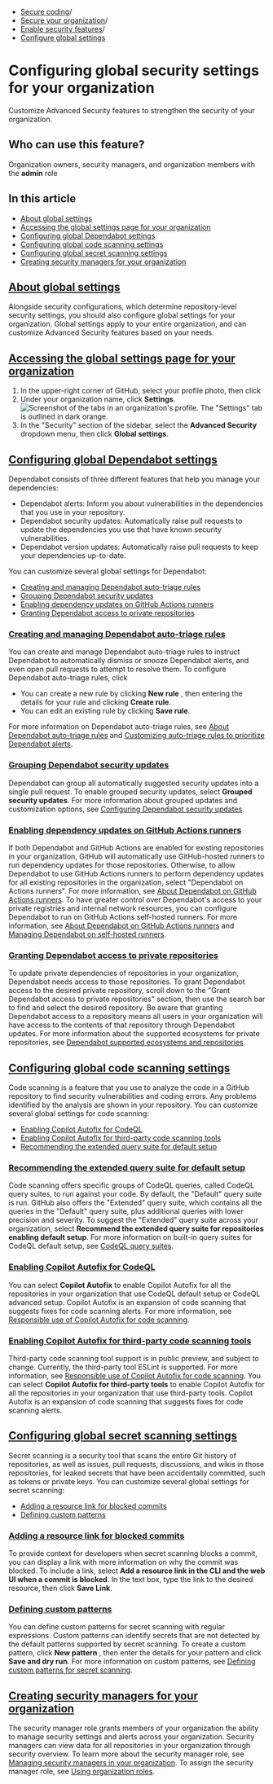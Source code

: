   * [Secure coding](https://docs.github.com/en/code-security "Secure coding")/
  * [Secure your organization](https://docs.github.com/en/code-security/securing-your-organization "Secure your organization")/
  * [Enable security features](https://docs.github.com/en/code-security/securing-your-organization/enabling-security-features-in-your-organization "Enable security features")/
  * [Configure global settings](https://docs.github.com/en/code-security/securing-your-organization/enabling-security-features-in-your-organization/configuring-global-security-settings-for-your-organization "Configure global settings")


# Configuring global security settings for your organization
Customize Advanced Security features to strengthen the security of your organization.
## Who can use this feature?
Organization owners, security managers, and organization members with the **admin** role
## In this article
  * [About global settings](https://docs.github.com/en/code-security/securing-your-organization/enabling-security-features-in-your-organization/configuring-global-security-settings-for-your-organization#about-global-settings)
  * [Accessing the global settings page for your organization](https://docs.github.com/en/code-security/securing-your-organization/enabling-security-features-in-your-organization/configuring-global-security-settings-for-your-organization#accessing-the-global-settings-page-for-your-organization)
  * [Configuring global Dependabot settings](https://docs.github.com/en/code-security/securing-your-organization/enabling-security-features-in-your-organization/configuring-global-security-settings-for-your-organization#configuring-global-dependabot-settings)
  * [Configuring global code scanning settings](https://docs.github.com/en/code-security/securing-your-organization/enabling-security-features-in-your-organization/configuring-global-security-settings-for-your-organization#configuring-global-code-scanning-settings)
  * [Configuring global secret scanning settings](https://docs.github.com/en/code-security/securing-your-organization/enabling-security-features-in-your-organization/configuring-global-security-settings-for-your-organization#configuring-global-secret-scanning-settings)
  * [Creating security managers for your organization](https://docs.github.com/en/code-security/securing-your-organization/enabling-security-features-in-your-organization/configuring-global-security-settings-for-your-organization#creating-security-managers-for-your-organization)


## [About global settings](https://docs.github.com/en/code-security/securing-your-organization/enabling-security-features-in-your-organization/configuring-global-security-settings-for-your-organization#about-global-settings)
Alongside security configurations, which determine repository-level security settings, you should also configure global settings for your organization. Global settings apply to your entire organization, and can customize Advanced Security features based on your needs.
## [Accessing the global settings page for your organization](https://docs.github.com/en/code-security/securing-your-organization/enabling-security-features-in-your-organization/configuring-global-security-settings-for-your-organization#accessing-the-global-settings-page-for-your-organization)
  1. In the upper-right corner of GitHub, select your profile photo, then click 
  2. Under your organization name, click **Settings**.
![Screenshot of the tabs in an organization's profile. The "Settings" tab is outlined in dark orange.](https://docs.github.com/assets/cb-49309/images/help/discussions/org-settings-global-nav-update.png)
  3. In the "Security" section of the sidebar, select the **Advanced Security** dropdown menu, then click **Global settings**.


## [Configuring global Dependabot settings](https://docs.github.com/en/code-security/securing-your-organization/enabling-security-features-in-your-organization/configuring-global-security-settings-for-your-organization#configuring-global-dependabot-settings)
Dependabot consists of three different features that help you manage your dependencies:
  * Dependabot alerts: Inform you about vulnerabilities in the dependencies that you use in your repository.
  * Dependabot security updates: Automatically raise pull requests to update the dependencies you use that have known security vulnerabilities.
  * Dependabot version updates: Automatically raise pull requests to keep your dependencies up-to-date.


You can customize several global settings for Dependabot:
  * [Creating and managing Dependabot auto-triage rules](https://docs.github.com/en/code-security/securing-your-organization/enabling-security-features-in-your-organization/configuring-global-security-settings-for-your-organization#creating-and-managing-dependabot-auto-triage-rules)
  * [Grouping Dependabot security updates](https://docs.github.com/en/code-security/securing-your-organization/enabling-security-features-in-your-organization/configuring-global-security-settings-for-your-organization#grouping-dependabot-security-updates)
  * [Enabling dependency updates on GitHub Actions runners](https://docs.github.com/en/code-security/securing-your-organization/enabling-security-features-in-your-organization/configuring-global-security-settings-for-your-organization#enabling-dependency-updates-on-github-actions-runners)
  * [Granting Dependabot access to private repositories](https://docs.github.com/en/code-security/securing-your-organization/enabling-security-features-in-your-organization/configuring-global-security-settings-for-your-organization#granting-dependabot-access-to-private-repositories)


### [Creating and managing Dependabot auto-triage rules](https://docs.github.com/en/code-security/securing-your-organization/enabling-security-features-in-your-organization/configuring-global-security-settings-for-your-organization#creating-and-managing-dependabot-auto-triage-rules)
You can create and manage Dependabot auto-triage rules to instruct Dependabot to automatically dismiss or snooze Dependabot alerts, and even open pull requests to attempt to resolve them. To configure Dependabot auto-triage rules, click 
  * You can create a new rule by clicking **New rule** , then entering the details for your rule and clicking **Create rule**.
  * You can edit an existing rule by clicking **Save rule**.


For more information on Dependabot auto-triage rules, see [About Dependabot auto-triage rules](https://docs.github.com/en/code-security/dependabot/dependabot-auto-triage-rules/about-dependabot-auto-triage-rules) and [Customizing auto-triage rules to prioritize Dependabot alerts](https://docs.github.com/en/code-security/dependabot/dependabot-auto-triage-rules/customizing-auto-triage-rules-to-prioritize-dependabot-alerts#adding-custom-auto-triage-rules-to-your-organization).
### [Grouping Dependabot security updates](https://docs.github.com/en/code-security/securing-your-organization/enabling-security-features-in-your-organization/configuring-global-security-settings-for-your-organization#grouping-dependabot-security-updates)
Dependabot can group all automatically suggested security updates into a single pull request. To enable grouped security updates, select **Grouped security updates**. For more information about grouped updates and customization options, see [Configuring Dependabot security updates](https://docs.github.com/en/code-security/dependabot/dependabot-security-updates/configuring-dependabot-security-updates#grouping-dependabot-security-updates-into-a-single-pull-request).
### [Enabling dependency updates on GitHub Actions runners](https://docs.github.com/en/code-security/securing-your-organization/enabling-security-features-in-your-organization/configuring-global-security-settings-for-your-organization#enabling-dependency-updates-on-github-actions-runners)
If both Dependabot and GitHub Actions are enabled for existing repositories in your organization, GitHub will automatically use GitHub-hosted runners to run dependency updates for those repositories.
Otherwise, to allow Dependabot to use GitHub Actions runners to perform dependency updates for all existing repositories in the organization, select "Dependabot on Actions runners".
For more information, see [About Dependabot on GitHub Actions runners](https://docs.github.com/en/code-security/dependabot/working-with-dependabot/about-dependabot-on-github-actions-runners).
To have greater control over Dependabot's access to your private registries and internal network resources, you can configure Dependabot to run on GitHub Actions self-hosted runners. For more information, see [About Dependabot on GitHub Actions runners](https://docs.github.com/en/code-security/dependabot/working-with-dependabot/about-dependabot-on-github-actions-runners) and [Managing Dependabot on self-hosted runners](https://docs.github.com/en/code-security/dependabot/maintain-dependencies/managing-dependabot-on-self-hosted-runners).
### [Granting Dependabot access to private repositories](https://docs.github.com/en/code-security/securing-your-organization/enabling-security-features-in-your-organization/configuring-global-security-settings-for-your-organization#granting-dependabot-access-to-private-repositories)
To update private dependencies of repositories in your organization, Dependabot needs access to those repositories. To grant Dependabot access to the desired private repository, scroll down to the "Grant Dependabot access to private repositories" section, then use the search bar to find and select the desired repository. Be aware that granting Dependabot access to a repository means all users in your organization will have access to the contents of that repository through Dependabot updates. For more information about the supported ecosystems for private repositories, see [Dependabot supported ecosystems and repositories](https://docs.github.com/en/code-security/dependabot/ecosystems-supported-by-dependabot/supported-ecosystems-and-repositories).
## [Configuring global code scanning settings](https://docs.github.com/en/code-security/securing-your-organization/enabling-security-features-in-your-organization/configuring-global-security-settings-for-your-organization#configuring-global-code-scanning-settings)
Code scanning is a feature that you use to analyze the code in a GitHub repository to find security vulnerabilities and coding errors. Any problems identified by the analysis are shown in your repository.
You can customize several global settings for code scanning:
  * [Enabling Copilot Autofix for CodeQL](https://docs.github.com/en/code-security/securing-your-organization/enabling-security-features-in-your-organization/configuring-global-security-settings-for-your-organization#enabling-copilot-autofix-for-codeql)
  * [Enabling Copilot Autofix for third-party code scanning tools](https://docs.github.com/en/code-security/securing-your-organization/enabling-security-features-in-your-organization/configuring-global-security-settings-for-your-organization#enabling-copilot-autofix-for-third-party-code-scanning-tools)
  * [Recommending the extended query suite for default setup](https://docs.github.com/en/code-security/securing-your-organization/enabling-security-features-in-your-organization/configuring-global-security-settings-for-your-organization#recommending-the-extended-query-suite-for-default-setup)


### [Recommending the extended query suite for default setup](https://docs.github.com/en/code-security/securing-your-organization/enabling-security-features-in-your-organization/configuring-global-security-settings-for-your-organization#recommending-the-extended-query-suite-for-default-setup)
Code scanning offers specific groups of CodeQL queries, called CodeQL query suites, to run against your code. By default, the "Default" query suite is run. GitHub also offers the "Extended" query suite, which contains all the queries in the "Default" query suite, plus additional queries with lower precision and severity. To suggest the "Extended" query suite across your organization, select **Recommend the extended query suite for repositories enabling default setup**. For more information on built-in query suites for CodeQL default setup, see [CodeQL query suites](https://docs.github.com/en/code-security/code-scanning/managing-your-code-scanning-configuration/codeql-query-suites).
### [Enabling Copilot Autofix for CodeQL](https://docs.github.com/en/code-security/securing-your-organization/enabling-security-features-in-your-organization/configuring-global-security-settings-for-your-organization#enabling-copilot-autofix-for-codeql)
You can select **Copilot Autofix** to enable Copilot Autofix for all the repositories in your organization that use CodeQL default setup or CodeQL advanced setup. Copilot Autofix is an expansion of code scanning that suggests fixes for code scanning alerts. For more information, see [Responsible use of Copilot Autofix for code scanning](https://docs.github.com/en/code-security/code-scanning/managing-code-scanning-alerts/responsible-use-autofix-code-scanning).
### [Enabling Copilot Autofix for third-party code scanning tools](https://docs.github.com/en/code-security/securing-your-organization/enabling-security-features-in-your-organization/configuring-global-security-settings-for-your-organization#enabling-copilot-autofix-for-third-party-code-scanning-tools)
Third-party code scanning tool support is in public preview, and subject to change. Currently, the third-party tool ESLint is supported. For more information, see [Responsible use of Copilot Autofix for code scanning](https://docs.github.com/en/code-security/code-scanning/managing-code-scanning-alerts/responsible-use-autofix-code-scanning).
You can select **Copilot Autofix for third-party tools** to enable Copilot Autofix for all the repositories in your organization that use third-party tools. Copilot Autofix is an expansion of code scanning that suggests fixes for code scanning alerts.
## [Configuring global secret scanning settings](https://docs.github.com/en/code-security/securing-your-organization/enabling-security-features-in-your-organization/configuring-global-security-settings-for-your-organization#configuring-global-secret-scanning-settings)
Secret scanning is a security tool that scans the entire Git history of repositories, as well as issues, pull requests, discussions, and wikis in those repositories, for leaked secrets that have been accidentally committed, such as tokens or private keys.
You can customize several global settings for secret scanning:
  * [Adding a resource link for blocked commits](https://docs.github.com/en/code-security/securing-your-organization/enabling-security-features-in-your-organization/configuring-global-security-settings-for-your-organization#adding-a-resource-link-for-blocked-commits)
  * [Defining custom patterns](https://docs.github.com/en/code-security/securing-your-organization/enabling-security-features-in-your-organization/configuring-global-security-settings-for-your-organization#defining-custom-patterns)


### [Adding a resource link for blocked commits](https://docs.github.com/en/code-security/securing-your-organization/enabling-security-features-in-your-organization/configuring-global-security-settings-for-your-organization#adding-a-resource-link-for-blocked-commits)
To provide context for developers when secret scanning blocks a commit, you can display a link with more information on why the commit was blocked. To include a link, select **Add a resource link in the CLI and the web UI when a commit is blocked**. In the text box, type the link to the desired resource, then click **Save Link**.
### [Defining custom patterns](https://docs.github.com/en/code-security/securing-your-organization/enabling-security-features-in-your-organization/configuring-global-security-settings-for-your-organization#defining-custom-patterns)
You can define custom patterns for secret scanning with regular expressions. Custom patterns can identify secrets that are not detected by the default patterns supported by secret scanning. To create a custom pattern, click **New pattern** , then enter the details for your pattern and click **Save and dry run**. For more information on custom patterns, see [Defining custom patterns for secret scanning](https://docs.github.com/en/code-security/secret-scanning/using-advanced-secret-scanning-and-push-protection-features/custom-patterns/defining-custom-patterns-for-secret-scanning).
## [Creating security managers for your organization](https://docs.github.com/en/code-security/securing-your-organization/enabling-security-features-in-your-organization/configuring-global-security-settings-for-your-organization#creating-security-managers-for-your-organization)
The security manager role grants members of your organization the ability to manage security settings and alerts across your organization. Security managers can view data for all repositories in your organization through security overview.
To learn more about the security manager role, see [Managing security managers in your organization](https://docs.github.com/en/organizations/managing-peoples-access-to-your-organization-with-roles/managing-security-managers-in-your-organization).
To assign the security manager role, see [Using organization roles](https://docs.github.com/en/organizations/managing-peoples-access-to-your-organization-with-roles/using-organization-roles#assigning-an-organization-role).
